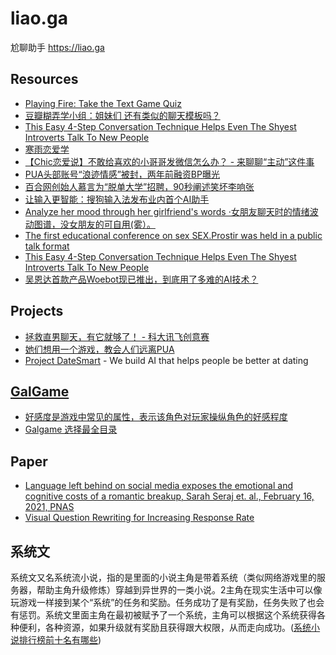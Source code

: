 # liao.ga

尬聊助手 <https://liao.ga>

## Resources

- [Playing Fire: Take the Text Game Quiz](https://www.playingfire.com/quiz)
- [豆瓣糊弄学小组：姐妹们 还有类似的聊天模板吗？](https://www.douban.com/group/topic/206974214/)
- [This Easy 4-Step Conversation Technique Helps Even The Shyest Introverts Talk To New People](https://thesmartlocal.com/read/conversation-tips/)
- [寒雨恋爱学](http://400abc.cn)
- [【Chic恋爱说】不敢给喜欢的小哥哥发微信怎么办？ - 来聊聊“主动”这件事](https://mp.weixin.qq.com/s/hXFMClgYd_4-KQ-Pw4usng)
- [PUA头部账号“浪迹情感”被封，两年前融资BP曝光](https://mp.weixin.qq.com/s/KwcVKwlsvjXHOchz8I0O4w)
- [百合网创始人慕言为“脱单大学”招聘，90秒阐述笑坏李响张](https://mp.weixin.qq.com/s/KwcVKwlsvjXHOchz8I0O4w)
- [让输入更智能：搜狗输入法发布业内首个AI助手](https://www.jiqizhixin.com/articles/2019-08-19-19)
- [Analyze her mood through her girlfriend's words ·女朋友聊天时的情绪波动图谱，没女朋友的可自用(雾）。](https://github.com/CasterWx/python-girlfriend-mood)
- [The first educational conference on sex SEX.Prostir was held in a public talk format](https://www.facebook.com/notes/1260112397689926/)
- [This Easy 4-Step Conversation Technique Helps Even The Shyest Introverts Talk To New People](https://thesmartlocal.com/read/conversation-tips/)
- [吴恩达首款产品Woebot现已推出，到底用了多难的AI技术？](https://mp.weixin.qq.com/s/jswwAAR1d0MToNbyRKWiOw)

## Projects

- [拯救直男聊天，有它就够了！ - 科大讯飞创意赛](https://m.bilibili.com/video/BV1no4y1D7Hu)
- [她们想用一个游戏，教会人们远离PUA](https://tech.sina.com.cn/csj/2019-06-05/doc-ihvhiqay3648966.shtml)
- [Project DateSmart](https://datesmart.carrd.co/) - We build AI that helps people be better at dating

## [GalGame](https://baike.baidu.com/item/GalGame/423361)

- [好感度是游戏中常见的属性，表示该角色对玩家操纵角色的好感程度](https://zh.moegirl.org.cn/%E5%A5%BD%E6%84%9F%E5%BA%A6)
- [Galgame 选择最全目录](https://www.zhihu.com/roundtable/galgamexuanzezuiquan/)

## Paper

- [Language left behind on social media exposes the emotional and cognitive costs of a romantic breakup, Sarah Seraj et. al., February 16, 2021, PNAS](https://mp.weixin.qq.com/s/FtQeFX1E1nFE51ZxsC5G7A)
- [Visual Question Rewriting for Increasing Response Rate](https://dl.acm.org/doi/abs/10.1145/3404835.3463114)

## 系统文

系统文又名系统流小说，指的是里面的小说主角是带着系统（类似网络游戏里的服务器，帮助主角升级修炼）穿越到异世界的一类小说。2主角在现实生活中可以像玩游戏一样接到某个“系统”的任务和奖励。任务成功了是有奖励，任务失败了也会有惩罚。系统文里面主角在最初被赋予了一个系统，主角可以根据这个系统获得各种便利，各种资源，如果升级就有奖励且获得跟大权限，从而走向成功。([系统小说排行榜前十名有哪些](https://www.ltncg.com/info/主角有系统的网游小说.html))
